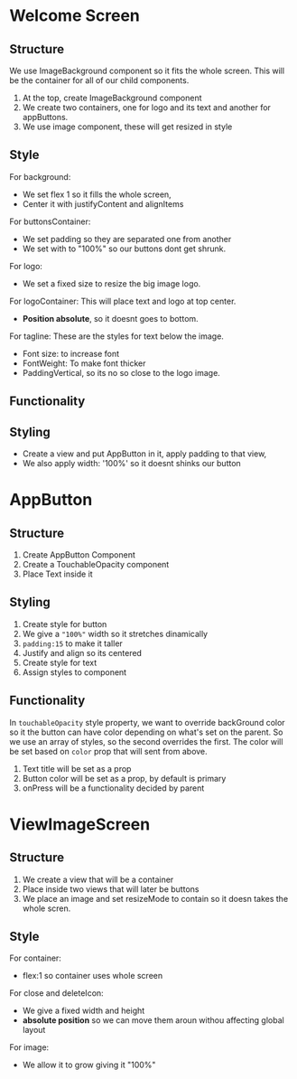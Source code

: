 # Welcome Screen

## Structure

We use ImageBackground component so it fits the whole screen. This will be the container for all of our child components.

1. At the top, create ImageBackground component
2. We create two containers, one for logo and its text and another for appButtons.
3. We use image component, these will get resized in style

## Style

For background:

- We set flex 1 so it fills the whole screen,
- Center it with justifyContent and alignItems

For buttonsContainer:

- We set padding so they are separated one from another
- We set with to "100%" so our buttons dont get shrunk.

For logo:

- We set a fixed size to resize the big image logo.

For logoContainer: This will place text and logo at top center.

- **Position absolute**, so it doesnt goes to bottom.

For tagline: These are the styles for text below the image.

- Font size: to increase font
- FontWeight: To make font thicker
- PaddingVertical, so its no so close to the logo image.

## Functionality

## Styling

- Create a view and put AppButton in it, apply padding to that view,
- We also apply width: '100%' so it doesnt shinks our button

# AppButton

## Structure

1. Create AppButton Component
2. Create a TouchableOpacity component
3. Place Text inside it

## Styling

1. Create style for button
2. We give a `"100%"` width so it stretches dinamically
3. `padding:15` to make it taller
4. Justify and align so its centered
5. Create style for text
6. Assign styles to component

## Functionality

In `touchableOpacity` style property, we want to override backGround color so it the button can have color depending on what's set on the parent. So we use an array of styles, so the second overrides the first. The color will be set based on `color` prop that will sent from above.

1. Text title will be set as a prop
2. Button color will be set as a prop, by default is primary
3. onPress will be a functionality decided by parent

# ViewImageScreen

## Structure

1. We create a view that will be a container
2. Place inside two views that will later be buttons
3. We place an image and set resizeMode to contain so it doesn takes the whole scren.

## Style

For container:

- flex:1 so container uses whole screen

For close and deleteIcon:

- We give a fixed width and height
- **absolute position** so we can move them aroun withou affecting global layout

For image:

- We allow it to grow giving it "100%"

